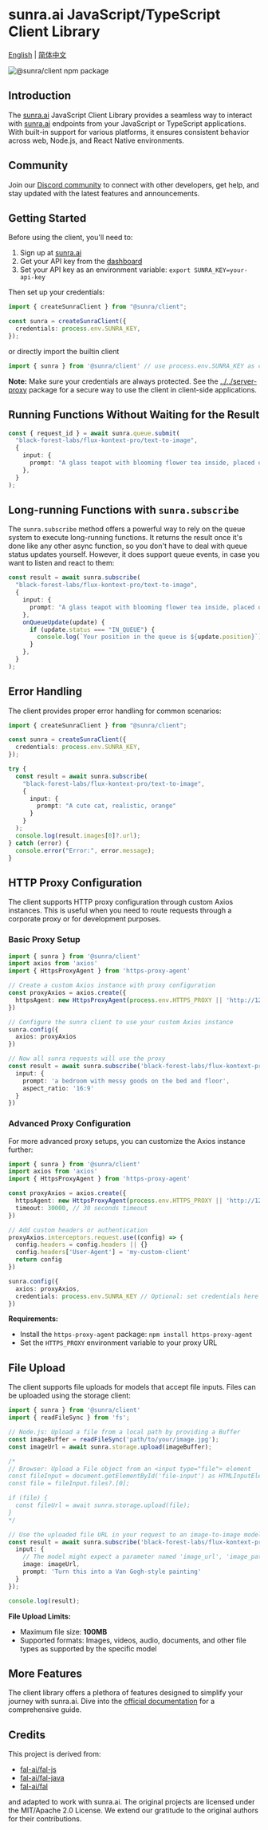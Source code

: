 # sunra.ai JavaScript/TypeScript Client Library

[English](./README.md) | [简体中文](./README.zh-CN.md)

![@sunra/client npm package](https://img.shields.io/npm/v/@sunra/client?color=%237527D7&label=%40sunra%2Fclient&style=flat-square)

## Introduction

The [sunra.ai](https://sunra.ai) JavaScript Client Library provides a seamless way to interact with [sunra.ai](https://sunra.ai) endpoints from your JavaScript or TypeScript applications. With built-in support for various platforms, it ensures consistent behavior across web, Node.js, and React Native environments.

## Community

Join our [Discord community](https://discord.gg/W9F3tveq) to connect with other developers, get help, and stay updated with the latest features and announcements.

## Getting Started

Before using the client, you'll need to:

1. Sign up at [sunra.ai](https://sunra.ai)
2. Get your API key from the [dashboard](https://sunra.ai/dashboard/keys)
3. Set your API key as an environment variable: `export SUNRA_KEY=your-api-key`

Then set up your credentials:

```typescript
import { createSunraClient } from "@sunra/client";

const sunra = createSunraClient({
  credentials: process.env.SUNRA_KEY,
});
```

or directly import the builtin client
```typescript
import { sunra } from '@sunra/client' // use process.env.SUNRA_KEY as credentials by default
```

**Note:** Make sure your credentials are always protected. See the [../../server-proxy](../../server-proxy) package for a secure way to use the client in client-side applications.

## Running Functions Without Waiting for the Result

```typescript
const { request_id } = await sunra.queue.submit(
  "black-forest-labs/flux-kontext-pro/text-to-image",
  {
    input: {
      prompt: "A glass teapot with blooming flower tea inside, placed on a wooden table by a sunlit window with gentle morning light."
    },
  }
);
```

## Long-running Functions with `sunra.subscribe`

The `sunra.subscribe` method offers a powerful way to rely on the queue system to execute long-running functions. It returns the result once it's done like any other async function, so you don't have to deal with queue status updates yourself. However, it does support queue events, in case you want to listen and react to them:

```typescript
const result = await sunra.subscribe(
  "black-forest-labs/flux-kontext-pro/text-to-image",
  {
    input: {
      prompt: "A glass teapot with blooming flower tea inside, placed on a wooden table by a sunlit window with gentle morning light."
    },
    onQueueUpdate(update) {
      if (update.status === "IN_QUEUE") {
        console.log(`Your position in the queue is ${update.position}`);
      }
    },
  }
);
```

## Error Handling

The client provides proper error handling for common scenarios:

```typescript
import { createSunraClient } from "@sunra/client";

const sunra = createSunraClient({
  credentials: process.env.SUNRA_KEY,
});

try {
  const result = await sunra.subscribe(
    "black-forest-labs/flux-kontext-pro/text-to-image",
    {
      input: {
        prompt: "A cute cat, realistic, orange"
      }
    }
  );
  console.log(result.images[0]?.url);
} catch (error) {
  console.error("Error:", error.message);
}
```

## HTTP Proxy Configuration

The client supports HTTP proxy configuration through custom Axios instances. This is useful when you need to route requests through a corporate proxy or for development purposes.

### Basic Proxy Setup

```typescript
import { sunra } from '@sunra/client'
import axios from 'axios'
import { HttpsProxyAgent } from 'https-proxy-agent'

// Create a custom Axios instance with proxy configuration
const proxyAxios = axios.create({
  httpsAgent: new HttpsProxyAgent(process.env.HTTPS_PROXY || 'http://127.0.0.1:7890')
})

// Configure the sunra client to use your custom Axios instance
sunra.config({
  axios: proxyAxios
})

// Now all sunra requests will use the proxy
const result = await sunra.subscribe('black-forest-labs/flux-kontext-pro/text-to-image', {
  input: {
    prompt: 'a bedroom with messy goods on the bed and floor',
    aspect_ratio: '16:9'
  }
})
```

### Advanced Proxy Configuration

For more advanced proxy setups, you can customize the Axios instance further:

```typescript
import { sunra } from '@sunra/client'
import axios from 'axios'
import { HttpsProxyAgent } from 'https-proxy-agent'

const proxyAxios = axios.create({
  httpsAgent: new HttpsProxyAgent(process.env.HTTPS_PROXY || 'http://127.0.0.1:7890'),
  timeout: 30000, // 30 seconds timeout
})

// Add custom headers or authentication
proxyAxios.interceptors.request.use((config) => {
  config.headers = config.headers || {}
  config.headers['User-Agent'] = 'my-custom-client'
  return config
})

sunra.config({
  axios: proxyAxios,
  credentials: process.env.SUNRA_KEY // Optional: set credentials here too
})
```

**Requirements:**
- Install the `https-proxy-agent` package: `npm install https-proxy-agent`
- Set the `HTTPS_PROXY` environment variable to your proxy URL

## File Upload

The client supports file uploads for models that accept file inputs. Files can be uploaded using the storage client:

```typescript
import { sunra } from '@sunra/client'
import { readFileSync } from 'fs';

// Node.js: Upload a file from a local path by providing a Buffer
const imageBuffer = readFileSync('path/to/your/image.jpg');
const imageUrl = await sunra.storage.upload(imageBuffer);

/*
// Browser: Upload a File object from an <input type="file"> element
const fileInput = document.getElementById('file-input') as HTMLInputElement;
const file = fileInput.files?.[0];

if (file) {
  const fileUrl = await sunra.storage.upload(file);
}
*/

// Use the uploaded file URL in your request to an image-to-image model
const result = await sunra.subscribe('black-forest-labs/flux-kontext-pro/image-to-image', {
  input: {
    // The model might expect a parameter named 'image_url', 'image_path' or similar
    image: imageUrl,
    prompt: 'Turn this into a Van Gogh-style painting'
  }
});

console.log(result);
```

**File Upload Limits:**
- Maximum file size: **100MB**
- Supported formats: Images, videos, audio, documents, and other file types as supported by the specific model

## More Features

The client library offers a plethora of features designed to simplify your journey with sunra.ai. Dive into the [official documentation](https://docs.sunra.ai) for a comprehensive guide.

## Credits

This project is derived from:

- [fal-ai/fal-js](https://github.com/fal-ai/fal-js)
- [fal-ai/fal-java](https://github.com/fal-ai/fal-java)
- [fal-ai/fal](https://github.com/fal-ai/fal/tree/main/projects/fal_client)

and adapted to work with sunra.ai. The original projects are licensed under the MIT/Apache 2.0 License. We extend our gratitude to the original authors for their contributions.
